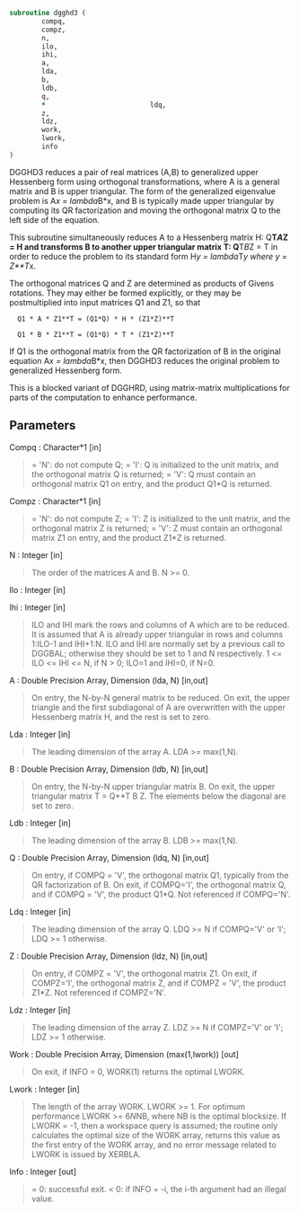 ```fortran
subroutine dgghd3 (
		compq,
		compz,
		n,
		ilo,
		ihi,
		a,
		lda,
		b,
		ldb,
		q,
		*                          ldq,
		z,
		ldz,
		work,
		lwork,
		info
)
```

 DGGHD3 reduces a pair of real matrices (A,B) to generalized upper
 Hessenberg form using orthogonal transformations, where A is a
 general matrix and B is upper triangular.  The form of the
 generalized eigenvalue problem is
    A*x = lambda*B*x,
 and B is typically made upper triangular by computing its QR
 factorization and moving the orthogonal matrix Q to the left side
 of the equation.

 This subroutine simultaneously reduces A to a Hessenberg matrix H:
    Q**T*A*Z = H
 and transforms B to another upper triangular matrix T:
    Q**T*B*Z = T
 in order to reduce the problem to its standard form
    H*y = lambda*T*y
 where y = Z**T*x.

 The orthogonal matrices Q and Z are determined as products of Givens
 rotations.  They may either be formed explicitly, or they may be
 postmultiplied into input matrices Q1 and Z1, so that

      Q1 * A * Z1**T = (Q1*Q) * H * (Z1*Z)**T

      Q1 * B * Z1**T = (Q1*Q) * T * (Z1*Z)**T

 If Q1 is the orthogonal matrix from the QR factorization of B in the
 original equation A*x = lambda*B*x, then DGGHD3 reduces the original
 problem to generalized Hessenberg form.

 This is a blocked variant of DGGHRD, using matrix-matrix
 multiplications for parts of the computation to enhance performance.

## Parameters
Compq : Character*1 [in]
> = 'N': do not compute Q;
> = 'I': Q is initialized to the unit matrix, and the
> orthogonal matrix Q is returned;
> = 'V': Q must contain an orthogonal matrix Q1 on entry,
> and the product Q1*Q is returned.

Compz : Character*1 [in]
> = 'N': do not compute Z;
> = 'I': Z is initialized to the unit matrix, and the
> orthogonal matrix Z is returned;
> = 'V': Z must contain an orthogonal matrix Z1 on entry,
> and the product Z1*Z is returned.

N : Integer [in]
> The order of the matrices A and B.  N >= 0.

Ilo : Integer [in]

Ihi : Integer [in]
> ILO and IHI mark the rows and columns of A which are to be
> reduced.  It is assumed that A is already upper triangular
> in rows and columns 1:ILO-1 and IHI+1:N.  ILO and IHI are
> normally set by a previous call to DGGBAL; otherwise they
> should be set to 1 and N respectively.
> 1 <= ILO <= IHI <= N, if N > 0; ILO=1 and IHI=0, if N=0.

A : Double Precision Array, Dimension (lda, N) [in,out]
> On entry, the N-by-N general matrix to be reduced.
> On exit, the upper triangle and the first subdiagonal of A
> are overwritten with the upper Hessenberg matrix H, and the
> rest is set to zero.

Lda : Integer [in]
> The leading dimension of the array A.  LDA >= max(1,N).

B : Double Precision Array, Dimension (ldb, N) [in,out]
> On entry, the N-by-N upper triangular matrix B.
> On exit, the upper triangular matrix T = Q**T B Z.  The
> elements below the diagonal are set to zero.

Ldb : Integer [in]
> The leading dimension of the array B.  LDB >= max(1,N).

Q : Double Precision Array, Dimension (ldq, N) [in,out]
> On entry, if COMPQ = 'V', the orthogonal matrix Q1,
> typically from the QR factorization of B.
> On exit, if COMPQ='I', the orthogonal matrix Q, and if
> COMPQ = 'V', the product Q1*Q.
> Not referenced if COMPQ='N'.

Ldq : Integer [in]
> The leading dimension of the array Q.
> LDQ >= N if COMPQ='V' or 'I'; LDQ >= 1 otherwise.

Z : Double Precision Array, Dimension (ldz, N) [in,out]
> On entry, if COMPZ = 'V', the orthogonal matrix Z1.
> On exit, if COMPZ='I', the orthogonal matrix Z, and if
> COMPZ = 'V', the product Z1*Z.
> Not referenced if COMPZ='N'.

Ldz : Integer [in]
> The leading dimension of the array Z.
> LDZ >= N if COMPZ='V' or 'I'; LDZ >= 1 otherwise.

Work : Double Precision Array, Dimension (max(1,lwork)) [out]
> On exit, if INFO = 0, WORK(1) returns the optimal LWORK.

Lwork : Integer [in]
> The length of the array WORK. LWORK >= 1.
> For optimum performance LWORK >= 6*N*NB, where NB is the
> optimal blocksize.
> If LWORK = -1, then a workspace query is assumed; the routine
> only calculates the optimal size of the WORK array, returns
> this value as the first entry of the WORK array, and no error
> message related to LWORK is issued by XERBLA.

Info : Integer [out]
> = 0:  successful exit.
> < 0:  if INFO = -i, the i-th argument had an illegal value.

